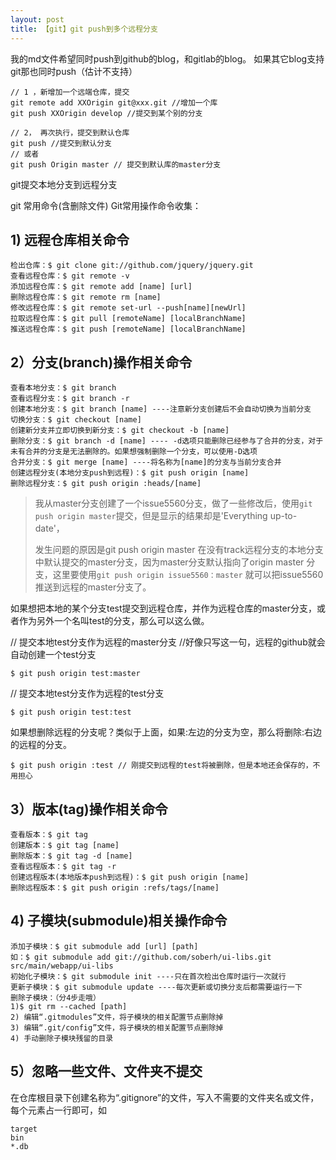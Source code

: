 ```yaml
---
layout: post
title: 【git】git push到多个远程分支
---
```


我的md文件希望同时push到github的blog，和gitlab的blog。
如果其它blog支持git那也同时push（估计不支持）

```
// 1 ，新增加一个远端仓库，提交
git remote add XXOrigin git@xxx.git //增加一个库
git push XXOrigin develop //提交到某个别的分支

// 2， 再次执行，提交到默认仓库
git push //提交到默认分支
// 或者
git push Origin master // 提交到默认库的master分支
```


git提交本地分支到远程分支
 
git 常用命令(含删除文件)
Git常用操作命令收集：
## 1) 远程仓库相关命令
```
检出仓库：$ git clone git://github.com/jquery/jquery.git
查看远程仓库：$ git remote -v
添加远程仓库：$ git remote add [name] [url]
删除远程仓库：$ git remote rm [name]
修改远程仓库：$ git remote set-url --push[name][newUrl]
拉取远程仓库：$ git pull [remoteName] [localBranchName]
推送远程仓库：$ git push [remoteName] [localBranchName]
```

## 2）分支(branch)操作相关命令
```
查看本地分支：$ git branch
查看远程分支：$ git branch -r
创建本地分支：$ git branch [name] ----注意新分支创建后不会自动切换为当前分支
切换分支：$ git checkout [name]
创建新分支并立即切换到新分支：$ git checkout -b [name]
删除分支：$ git branch -d [name] ---- -d选项只能删除已经参与了合并的分支，对于未有合并的分支是无法删除的。如果想强制删除一个分支，可以使用-D选项
合并分支：$ git merge [name] ----将名称为[name]的分支与当前分支合并
创建远程分支(本地分支push到远程)：$ git push origin [name]
删除远程分支：$ git push origin :heads/[name]
```

> 我从master分支创建了一个issue5560分支，做了一些修改后，使用`git push origin master`提交，但是显示的结果却是'Everything up-to-date'，
> 
> 发生问题的原因是git push origin master 在没有track远程分支的本地分支中默认提交的master分支，因为master分支默认指向了origin master 分支，这里要使用`git push origin issue5560：master` 就可以把issue5560推送到远程的master分支了。

如果想把本地的某个分支test提交到远程仓库，并作为远程仓库的master分支，或者作为另外一个名叫test的分支，那么可以这么做。

// 提交本地test分支作为远程的master分支 
//好像只写这一句，远程的github就会自动创建一个test分支

`$ git push origin test:master        `

// 提交本地test分支作为远程的test分支

`$ git push origin test:test        `

如果想删除远程的分支呢？类似于上面，如果:左边的分支为空，那么将删除:右边的远程的分支。

`$ git push origin :test // 刚提交到远程的test将被删除，但是本地还会保存的，不用担心`

## 3）版本(tag)操作相关命令

```
查看版本：$ git tag
创建版本：$ git tag [name]
删除版本：$ git tag -d [name]
查看远程版本：$ git tag -r
创建远程版本(本地版本push到远程)：$ git push origin [name]
删除远程版本：$ git push origin :refs/tags/[name]
```

## 4) 子模块(submodule)相关操作命令
```
添加子模块：$ git submodule add [url] [path]
如：$ git submodule add git://github.com/soberh/ui-libs.git src/main/webapp/ui-libs
初始化子模块：$ git submodule init ----只在首次检出仓库时运行一次就行
更新子模块：$ git submodule update ----每次更新或切换分支后都需要运行一下
删除子模块：（分4步走哦）
1)$ git rm --cached [path]
2) 编辑“.gitmodules”文件，将子模块的相关配置节点删除掉
3) 编辑“.git/config”文件，将子模块的相关配置节点删除掉
4) 手动删除子模块残留的目录
```

## 5）忽略一些文件、文件夹不提交

在仓库根目录下创建名称为“.gitignore”的文件，写入不需要的文件夹名或文件，每个元素占一行即可，如
```
target
bin
*.db
```
